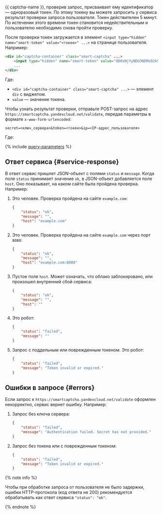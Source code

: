 {{ captcha-name }}, проверив запрос, присваивает ему идентификатор — одноразовый токен. По этому токену вы можете запросить у сервиса результат проверки запроса пользователя. Токен действителен 5 минут. По истечении этого времени токен становится недействительным и пользователю необходимо снова пройти проверку.

После проверки токен загружается в элемент `<input type="hidden" name="smart-token" value="<токен>" ...>` на странице пользователя. Например:

```HTML
<div id="captcha-container" class="smart-captcha" ...>
    <input type="hidden" name="smart-token" value="dD0xNjYyNDU3NDMzO2k9MmEwMjo2Yjg6YjA4MTpiNTk3OjoxOjFiO0Q9MjVCREY1RDgzMDBERjQ3QjExNkUyMDJDNjJFNEI3Q0Y0QjYzRkRDNzJEMkV********DNjMxODgzMUM0REZBNzI1QUE1QzUwO3U9MTY2MjQ1NzQzMzk5MTEwNjQxNTtoPTg4MWRjMDc2YzE3MjkxNGUwNDgwMTVkYzhl********">
    ...
</div>
```

Где:

* `<div id="captcha-container" class="smart-captcha" ...>` — элемент `div` с виджетом.
* `value` — значение токена.

Чтобы узнать результат проверки, отправьте POST-запрос на адрес `https://smartcaptcha.yandexcloud.net/validate`, передав параметры в формате `x-www-form-urlencoded`:

```
secret=<ключ_сервера>&token=<токен>&ip=<IP-адрес_пользователя>
```

Где:

{% include [query-parameters](../../_includes/smartcaptcha/query-parameters.md) %}

## Ответ сервиса {#service-response}

В ответ сервис пришлет JSON-объект с полями `status` и `message`. Когда поле `status` принимает значение `ok`, в JSON-объект добавляется поле `host`. Оно показывает, на каком сайте была пройдена проверка. Например:

1. Это человек. Проверка пройдена на сайте `example.com`:

    ```json
    {
        "status": "ok",
        "message": "",
        "host": "example.com"
    }
    ```

1. Это человек. Проверка пройдена на сайте `example.com` через порт `8080`:

    ```json
    {
        "status": "ok",
        "message": "",
        "host": "example.com:8080"
    }
    ```

1. Пустое поле `host`. Может означать, что облако заблокировано, или произошел внутренний сбой сервиса:

    ```json
    {
        "status": "ok",
        "message": "",
        "host": ""
    }
    ```

1. Это робот:

    ```json
    {
        "status": "failed",
        "message": ""
    }
    ```

1. Запрос с поддельным или поврежденным токеном. Это робот:

    ```json
    {
        "status": "failed",
        "message": "Token invalid or expired."
    }
    ```

## Ошибки в запросе {#errors}

Если запрос к `https://smartcaptcha.yandexcloud.net/validate` оформлен некорректно, сервис вернет ошибку. Например:

1. Запрос без ключа сервера:

    ```JSON
    {
        "status": "failed",
        "message": "Authentication failed. Secret has not provided."
    }
    ```

1. Запрос без токена или с поврежденным токеном:

    ```JSON
    {
        "status": "failed",
        "message": "Token invalid or expired."
    }
    ```

{% note info %}

Чтобы при обработке запроса от пользователя не было задержки, ошибки HTTP-протокола (код ответа не 200) рекомендуется обрабатывать как ответ сервиса `"status": "ok"`.

{% endnote %}